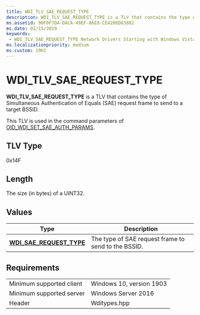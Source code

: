```yaml
---
title: WDI_TLV_SAE_REQUEST_TYPE
description: WDI_TLV_SAE_REQUEST_TYPE is a TLV that contains the type of Simultaneous Authentication of Equals (SAE) request frame to send to a target BSSID.
ms.assetid: 90F0F7DA-DACA-49EF-86E8-CE4206D83882
ms.date: 02/15/2019
keywords:
 - WDI_TLV_SAE_REQUEST_TYPE Network Drivers Starting with Windows Vista
ms.localizationpriority: medium
ms.custom: 19H1
---
```


# WDI_TLV_SAE_REQUEST_TYPE

**WDI_TLV_SAE_REQUEST_TYPE** is a TLV that contains the type of Simultaneous Authentication of Equals (SAE) request frame to send to a target BSSID.

This TLV is used in the command parameters of [OID_WDI_SET_SAE_AUTH_PARAMS](oid-wdi-set-sae-auth-params.md).

## TLV Type

0x14F

## Length

The size (in bytes) of a UINT32.

## Values

| Type | Description |
| --- | --- |
| [**WDI_SAE_REQUEST_TYPE**](https://docs.microsoft.com/windows-hardware/drivers/ddi/wditypes/ne-wditypes-_wdi_sae_request_type) | The type of SAE request frame to send to the BSSID. |

## Requirements

|   |   |
| --- | --- |
| Minimum supported client | Windows 10, version 1903 |
| Minimum supported server | Windows Server 2016 |
| Header | Wditypes.hpp |
